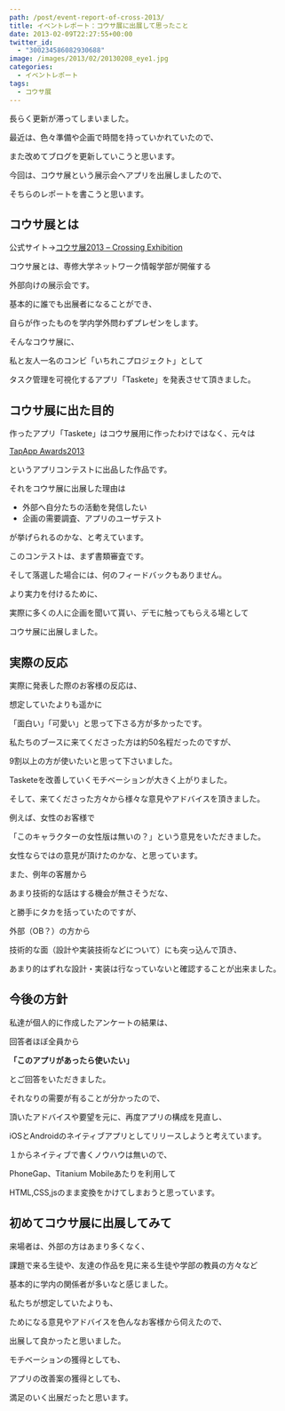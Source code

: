 ```yaml
---
path: /post/event-report-of-cross-2013/
title: イベントレポート：コウサ展に出展して思ったこと
date: 2013-02-09T22:27:55+00:00
twitter_id:
  - "300234586082930688"
image: /images/2013/02/20130208_eye1.jpg
categories:
  - イベントレポート
tags:
  - コウサ展
---
```

<section id="intro"> 

長らく更新が滞ってしまいました。
  
最近は、色々準備や企画で時間を持っていかれていたので、
  
また改めてブログを更新していこうと思います。

今回は、コウサ展という展示会へアプリを出展しましたので、
  
そちらのレポートを書こうと思います。</section> 

<!--more-->

<section id="what\_is\_kousa"> 

コウサ展とは
----------------------------------------

公式サイト→<a href="http://www.ne.senshu-u.ac.jp/~kousa2013/" target="_blank">コウサ展2013 &#8211; Crossing Exhibition</a>
  
コウサ展とは、専修大学ネットワーク情報学部が開催する
  
外部向けの展示会です。
  
基本的に誰でも出展者になることができ、
  
自らが作ったものを学内学外問わずプレゼンをします。 

そんなコウサ展に、
  
私と友人一名のコンビ「いちれこプロジェクト」として
  
タスク管理を可視化するアプリ「Taskete」を発表させて頂きました。 </section> <section id="purpose"> 

コウサ展に出た目的
----------------------------------------

作ったアプリ「Taskete」はコウサ展用に作ったわけではなく、元々は
  
<a href="http://book.mycom.co.jp/special/tapapp/" target="_blank">TapApp Awards2013</a>
  
というアプリコンテストに出品した作品です。

それをコウサ展に出展した理由は

  * 外部へ自分たちの活動を発信したい 
  * 企画の需要調査、アプリのユーザテスト 

が挙げられるのかな、と考えています。

このコンテストは、まず書類審査です。
  
そして落選した場合には、何のフィードバックもありません。

より実力を付けるために、
  
実際に多くの人に企画を聞いて貰い、デモに触ってもらえる場として
  
コウサ展に出展しました。 </section> <section id="reaction"> 

実際の反応
----------------------------------------

実際に発表した際のお客様の反応は、

想定していたよりも遥かに
  
「面白い」「可愛い」と思って下さる方が多かったです。

私たちのブースに来てくださった方は約50名程だったのですが、
  
9割以上の方が使いたいと思って下さいました。

Tasketeを改善していくモチベーションが大きく上がりました。 

そして、来てくださった方々から様々な意見やアドバイスを頂きました。

例えば、女性のお客様で
  
「このキャラクターの女性版は無いの？」という意見をいただきました。
  
女性ならではの意見が頂けたのかな、と思っています。 

また、例年の客層から
  
あまり技術的な話はする機会が無さそうだな、
  
と勝手にタカを括っていたのですが、

外部（OB？）の方から
  
技術的な面（設計や実装技術などについて）にも突っ込んで頂き、
  
あまり的はずれな設計・実装は行なっていないと確認することが出来ました。 </section> <section id="course"> 

今後の方針
----------------------------------------

私達が個人的に作成したアンケートの結果は、
  
回答者ほぼ全員から
  
**「このアプリがあったら使いたい」**
  
とご回答をいただきました。

それなりの需要が有ることが分かったので、
  
頂いたアドバイスや要望を元に、再度アプリの構成を見直し、
  
iOSとAndroidのネイティブアプリとしてリリースしようと考えています。

１からネイティブで書くノウハウは無いので、
  
PhoneGap、Titanium Mobileあたりを利用して
  
HTML,CSS,jsのまま変換をかけてしまおうと思っています。 </section> <section id="finaly"> 

初めてコウサ展に出展してみて
----------------------------------------

来場者は、外部の方はあまり多くなく、
  
課題で来る生徒や、友達の作品を見に来る生徒や学部の教員の方々など
  
基本的に学内の関係者が多いなと感じました。

私たちが想定していたよりも、
  
ためになる意見やアドバイスを色んなお客様から伺えたので、
  
出展して良かったと思いました。

モチベーションの獲得としても、
  
アプリの改善案の獲得としても、
  
満足のいく出展だったと思います。 </section> 

<div style="font-size:0px;height:0px;line-height:0px;margin:0;padding:0;clear:both">
</div>